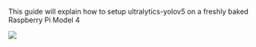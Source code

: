 This guide will explain how to setup ultralytics-yolov5 on a freshly baked Raspberry Pi Model 4

![](https://i.ibb.co/LJb0nKf/Screenshot-from-2021-06-17-03-00-21.png)
